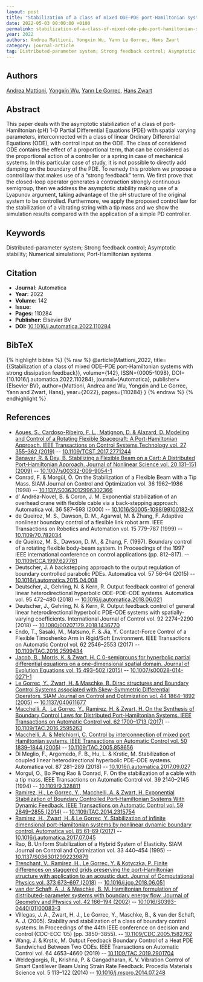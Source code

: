 ```yaml
---
layout: post
title: "Stabilization of a class of mixed ODE–PDE port-Hamiltonian systems with strong dissipation feedback"
date: 2022-05-03 00:00:00 +0100
permalink: stabilization-of-a-class-of-mixed-ode-pde-port-hamiltonian-systems-with-strong-dissipation-feedback
year: 2022
authors: Andrea Mattioni, Yongxin Wu, Yann Le Gorrec, Hans Zwart
category: journal-article
tag: Distributed-parameter system; Strong feedback control; Asymptotic stability; Numerical simulations; Port-Hamiltonian systems
---
```

 
## Authors
[Andrea Mattioni](authors/andrea-mattioni), [Yongxin Wu](authors/yongxin-wu), [Yann Le Gorrec](authors/yann-le-gorrec), [Hans Zwart](authors/hans-zwart)
 
## Abstract
This paper deals with the asymptotic stabilization of a class of port-Hamiltonian (pH) 1-D Partial Differential Equations (PDE) with spatial varying parameters, interconnected with a class of linear Ordinary Differential Equations (ODE), with control input on the ODE. The class of considered ODE contains the effect of a proportional term, that can be considered as the proportional action of a controller or a spring in case of mechanical systems. In this particular case of study, it is not possible to directly add damping on the boundary of the PDE. To remedy this problem we propose a control law that makes use of a “strong feedback” term. We first prove that the closed-loop operator generates a contraction strongly continuous semigroup, then we address the asymptotic stability making use of a Lyapunov argument, taking advantage of the pH structure of the original system to be controlled. Furthermore, we apply the proposed control law for the stabilization of a vibrating string with a tip mass and we show the simulation results compared with the application of a simple PD controller.
 
## Keywords
Distributed-parameter system; Strong feedback control; Asymptotic stability; Numerical simulations; Port-Hamiltonian systems
 
## Citation
- **Journal:** Automatica
- **Year:** 2022
- **Volume:** 142
- **Issue:** 
- **Pages:** 110284
- **Publisher:** Elsevier BV
- **DOI:** [10.1016/j.automatica.2022.110284](https://doi.org/10.1016/j.automatica.2022.110284)
 
## BibTeX
{% highlight bibtex %}
{% raw %}
@article{Mattioni_2022,
  title={{Stabilization of a class of mixed ODE–PDE port-Hamiltonian systems with strong dissipation feedback}},
  volume={142},
  ISSN={0005-1098},
  DOI={10.1016/j.automatica.2022.110284},
  journal={Automatica},
  publisher={Elsevier BV},
  author={Mattioni, Andrea and Wu, Yongxin and Le Gorrec, Yann and Zwart, Hans},
  year={2022},
  pages={110284}
}
{% endraw %}
{% endhighlight %}
 
## References
- [Aoues, S., Cardoso-Ribeiro, F. L., Matignon, D. & Alazard, D. Modeling and Control of a Rotating Flexible Spacecraft: A Port-Hamiltonian Approach. IEEE Transactions on Control Systems Technology vol. 27 355–362 (2019)](modeling-and-control-of-a-rotating-flexible-spacecraft-a-port-hamiltonian-approach) -- [10.1109/TCST.2017.2771244](https://doi.org/10.1109/TCST.2017.2771244)
- [Banavar, R. & Dey, B. Stabilizing a Flexible Beam on a Cart: A Distributed Port-Hamiltonian Approach. Journal of Nonlinear Science vol. 20 131–151 (2009)](stabilizing-a-flexible-beam-on-a-cart-a-distributed-port-hamiltonian-approach) -- [10.1007/s00332-009-9054-1](https://doi.org/10.1007/s00332-009-9054-1)
- Conrad, F. & Morgül, Ö. On the Stabilization of a Flexible Beam with a Tip Mass. SIAM Journal on Control and Optimization vol. 36 1962–1986 (1998) -- [10.1137/S0363012996302366](https://doi.org/10.1137/S0363012996302366)
- d’ Andréa-Novel, B. & Coron, J. M. Exponential stabilization of an overhead crane with flexible cable via a back-stepping approach. Automatica vol. 36 587–593 (2000) -- [10.1016/S0005-1098(99)00182-X](https://doi.org/10.1016/S0005-1098(99)00182-X)
- de Queiroz, M. S., Dawson, D. M., Agarwal, M. & Zhang, F. Adaptive nonlinear boundary control of a flexible link robot arm. IEEE Transactions on Robotics and Automation vol. 15 779–787 (1999) -- [10.1109/70.782034](https://doi.org/10.1109/70.782034)
- de Queiroz, M. S., Dawson, D. M., & Zhang, F. (1997). Boundary control of a rotating flexible body-beam system. In Proceedings of the 1997 IEEE international conference on control applications (pp. 812–817). -- [10.1109/CCA.1997.627761](https://doi.org/10.1109/CCA.1997.627761)
- Deutscher, J. A backstepping approach to the output regulation of boundary controlled parabolic PDEs. Automatica vol. 57 56–64 (2015) -- [10.1016/j.automatica.2015.04.008](https://doi.org/10.1016/j.automatica.2015.04.008)
- Deutscher, J., Gehring, N. & Kern, R. Output feedback control of general linear heterodirectional hyperbolic ODE–PDE–ODE systems. Automatica vol. 95 472–480 (2018) -- [10.1016/j.automatica.2018.06.021](https://doi.org/10.1016/j.automatica.2018.06.021)
- Deutscher, J., Gehring, N. & Kern, R. Output feedback control of general linear heterodirectional hyperbolic PDE-ODE systems with spatially-varying coefficients. International Journal of Control vol. 92 2274–2290 (2018) -- [10.1080/00207179.2018.1436770](https://doi.org/10.1080/00207179.2018.1436770)
- Endo, T., Sasaki, M., Matsuno, F. & Jia, Y. Contact-Force Control of a Flexible Timoshenko Arm in Rigid/Soft Environment. IEEE Transactions on Automatic Control vol. 62 2546–2553 (2017) -- [10.1109/TAC.2016.2599434](https://doi.org/10.1109/TAC.2016.2599434)
- [Jacob, B., Morris, K. & Zwart, H. C 0-semigroups for hyperbolic partial differential equations on a one-dimensional spatial domain. Journal of Evolution Equations vol. 15 493–502 (2015)](c-0-semigroups-for-hyperbolic-partial-differential-equations-on-a-one-dimensional-spatial-domain) -- [10.1007/s00028-014-0271-1](https://doi.org/10.1007/s00028-014-0271-1)
- [Le Gorrec, Y., Zwart, H. & Maschke, B. Dirac structures and Boundary Control Systems associated with Skew-Symmetric Differential Operators. SIAM Journal on Control and Optimization vol. 44 1864–1892 (2005)](dirac-structures-and-boundary-control-systems-associated-with-skew-symmetric-differential-operators) -- [10.1137/040611677](https://doi.org/10.1137/040611677)
- [Macchelli, A., Le Gorrec, Y., Ramirez, H. & Zwart, H. On the Synthesis of Boundary Control Laws for Distributed Port-Hamiltonian Systems. IEEE Transactions on Automatic Control vol. 62 1700–1713 (2017)](on-the-synthesis-of-boundary-control-laws-for-distributed-port-hamiltonian-systems) -- [10.1109/TAC.2016.2595263](https://doi.org/10.1109/TAC.2016.2595263)
- [Macchelli, A. & Melchiorri, C. Control by interconnection of mixed port Hamiltonian systems. IEEE Transactions on Automatic Control vol. 50 1839–1844 (2005)](control-by-interconnection-of-mixed-port-hamiltonian-systems) -- [10.1109/TAC.2005.858656](https://doi.org/10.1109/TAC.2005.858656)
- Di Meglio, F., Argomedo, F. B., Hu, L. & Krstic, M. Stabilization of coupled linear heterodirectional hyperbolic PDE–ODE systems. Automatica vol. 87 281–289 (2018) -- [10.1016/j.automatica.2017.09.027](https://doi.org/10.1016/j.automatica.2017.09.027)
- Morgul, O., Bo Peng Rao & Conrad, F. On the stabilization of a cable with a tip mass. IEEE Transactions on Automatic Control vol. 39 2140–2145 (1994) -- [10.1109/9.328811](https://doi.org/10.1109/9.328811)
- [Ramirez, H., Le Gorrec, Y., Macchelli, A. & Zwart, H. Exponential Stabilization of Boundary Controlled Port-Hamiltonian Systems With Dynamic Feedback. IEEE Transactions on Automatic Control vol. 59 2849–2855 (2014)](exponential-stabilization-of-boundary-controlled-port-hamiltonian-systems-with-dynamic-feedback) -- [10.1109/TAC.2014.2315754](https://doi.org/10.1109/TAC.2014.2315754)
- [Ramirez, H., Zwart, H. & Le Gorrec, Y. Stabilization of infinite dimensional port-Hamiltonian systems by nonlinear dynamic boundary control. Automatica vol. 85 61–69 (2017)](stabilization-of-infinite-dimensional-port-hamiltonian-systems-by-nonlinear-dynamic-boundary-control) -- [10.1016/j.automatica.2017.07.045](https://doi.org/10.1016/j.automatica.2017.07.045)
- Rao, B. Uniform Stabilization of a Hybrid System of Elasticity. SIAM Journal on Control and Optimization vol. 33 440–454 (1995) -- [10.1137/S0363012992239879](https://doi.org/10.1137/S0363012992239879)
- [Trenchant, V., Ramirez, H., Le Gorrec, Y. & Kotyczka, P. Finite differences on staggered grids preserving the port-Hamiltonian structure with application to an acoustic duct. Journal of Computational Physics vol. 373 673–697 (2018)](finite-differences-on-staggered-grids-preserving-the-port-hamiltonian-structure-with-application-to-an-acoustic-duct) -- [10.1016/j.jcp.2018.06.051](https://doi.org/10.1016/j.jcp.2018.06.051)
- [van der Schaft, A. J. & Maschke, B. M. Hamiltonian formulation of distributed-parameter systems with boundary energy flow. Journal of Geometry and Physics vol. 42 166–194 (2002)](hamiltonian-formulation-of-distributed-parameter-systems-with-boundary-energy-flow) -- [10.1016/S0393-0440(01)00083-3](https://doi.org/10.1016/S0393-0440(01)00083-3)
- Villegas, J. A., Zwart, H. J., Le Gorrec, Y., Maschke, B., & van der Schaft, A. J. (2005). Stability and stabilization of a class of boundary control systems. In Proceedings of the 44th IEEE conference on decision and control (CDC-ECC ’05) (pp. 3850–3855). -- [10.1109/CDC.2005.1582762](https://doi.org/10.1109/CDC.2005.1582762)
- Wang, J. & Krstic, M. Output Feedback Boundary Control of a Heat PDE Sandwiched Between Two ODEs. IEEE Transactions on Automatic Control vol. 64 4653–4660 (2019) -- [10.1109/TAC.2019.2901704](https://doi.org/10.1109/TAC.2019.2901704)
- Weldegiorgis, R., Krishna, P. & Gangadharan, K. V. Vibration Control of Smart Cantilever Beam Using Strain Rate Feedback. Procedia Materials Science vol. 5 113–122 (2014) -- [10.1016/j.mspro.2014.07.248](https://doi.org/10.1016/j.mspro.2014.07.248)

